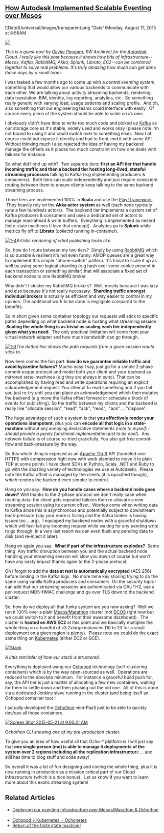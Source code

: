 ## [How Autodesk Implemented Scalable Eventing over Mesos](/blog/2015/8/17/how-autodesk-implemented-scalable-eventing-over-mesos.html)

<div class="journal-entry-tag journal-entry-tag-post-title"><span class="posted-on">![Date](/universal/images/transparent.png "Date")Monday, August 17, 2015 at 8:56AM</span></div>

<div class="body">

![](https://farm1.staticflickr.com/700/20605921095_b31535e553_m.jpg)

_This is a guest post by [Olivier Paugam](https://www.linkedin.com/pub/olivier-paugam/2/214/475), SW Architect for the [Autodesk](http://www.autodesk.com/) Cloud. I really like this post because it shows how bits of infrastructure--Mesos, Kafka, RabbitMQ, Akka, Splunk, Librato, EC2--can be combined together to solve real problems. It's truly amazing how much can get done these days by a small team._

I was tasked a few months ago to come up with a _central eventing system_, something that would allow our various backends to communicate with each other. We are talking about activity streaming backends, rendering, data translation, BIM, identity, log reporting, analytics, etc.  So something really generic with varying load, usage patterns and scaling profile.  And oh, also something that our engineering teams could interface with easily.  Of course every piece of the system should be able to _scale on its own_.

I obviously didn't have time to write too much code and picked up [Kafka](http://kafka.apache.org/) as our storage core as it's stable, widely used and works okay (please note I'm not bound to using it and could switch over to something else).  Now I of course could not expose it directly and had to front-end it with some API. Without thinking much I also rejected the idea of having my backend manage the offsets as it places too much constraint on how one deals with failures for instance.

So what did I end up with?  Two separate tiers: **first an API tier that handle incoming traffic and then a backend tier hosting long-lived, stateful streaming processes** talking to Kafka (e.g implementing producers & consumers).  Both tiers can scale independently and just require consistent routing between them to ensure clients keep talking to the same backend streaming process.

Those tiers are implemented 100% in **Scala** and use the [Play! framework](https://www.playframework.com/).  They heavily rely on the **Akka actor system** as well (each node typically runs a few hundreds actors).  The backend tier implements a custom set of Kafka producers & consumers and uses a dedicated set of actors to manage read-ahead & write buffers.  Everything is implemented as nested finite-state machines (I love that concept).  Analytics go to **Splunk** while metrics fly off to **Librato** (_collectd_ running in-container).

[![1-4](http://cloudengineering.autodesk.com/.a/6a01b7c7651b22970b01bb08323d7f970d-800wi "1-4")](http://cloudengineering.autodesk.com/.a/6a01b7c7651b22970b01bb08323d7f970d-pi)_Artistic rendering of what publishing looks like._

So, how do I route between my two tiers?  Simply by using [RabbitMQ](https://www.rabbitmq.com/) which is so durable & resilient it's not even funny. AMQP queues are a great way to implement this simple "phone-switch" pattern. It's trivial to scale it up as well by using some logical sharding (e.g hash over some cookie present in each transaction or something similar) that will associate a fixed set of backend nodes to one RabbitMQ broker.

Why didn't I cluster my RabbitMQ brokers?  Well, mostly because I was lazy and also because it's not really necessary.  **Sharding traffic amongst individual brokers** is actually as efficient and way easier to control in my opinion. The additional work to be done is negligible compared to the benefits.

So in short given some container topology our requests will stick to specific paths depending on what backend node is hosting what streaming session.  **Scaling the whole thing is as trivial as scaling each tier independently given what you need**.  The only practical limitation will come from your virtual network adapter and how much bandwidth can go through.

[![1-3](http://a6.typepad.com/6a01b7c766c713970b01bb083239de970d-500wi "1-3")](http://a6.typepad.com/6a01b7c766c713970b01bb083239de970d-pi)_The dotted line shows the path requests from a given session would stick to._

Now here comes the fun part: **how do we guarantee reliable traffic and avoid byzantine failures?** Mucho easy I say, just go for a simple 2-phase commit-esque protocol and model both your client and your backend as mirrored state-machines (e.g they are always in sync). That can be accomplished by having read and write operations requiring an explicit acknowledgement request. You attempt to read something and if you fail you just re-try until you can place an acknowledgement which then mutates the backend (e.g move the Kafka offset forward or schedule a block of events for publishing). So the traffic between my clients and the backend is really like "allocate session", "read", "ack", "read",  "ack" ... "dispose".

The huge advantage of such a system is that **you effectively render your operations idempotent,** plus you can **encode all that logic in a state-machine** without any annoying declarative statements (_note to myself: i should provide a purely functional implementation just to be cool_).  Any network failure is of course re-tried gracefully. You also get free control-flow and back-pressure by the way.

So this whole thing is exposed as an [Apache Thrift](https://thrift.apache.org/) API (funneled over HTTPS with compression right now with work planned to move it to plain TCP at some point). I have client SDKs in Python, Scala, .NET and Ruby to go with the dazzling variety of technologies we use at Autodesk).  Please note the Kafka offset is managed by the clients (it is opacified though), which renders the backend even simpler to control.

Hang on you say.  **How do you handle cases where a backend node goes down?** Well thanks to the 2-phase protocol we don't really case when reading data: the client gets repeated failures then re-allocate a new streaming session using its current offset.  Worries come when writing data to Kafka since this is asynchronous and potentially subject to downstream back-pressure (say your node is failing and the Kafka broker is having issues too .. urg).  I equipped my backend nodes with a graceful shutdown which will fast-fail any incoming request while waiting for any pending write to go through. In a very last resort we can even flush any pending data to disk (and re-inject it later).

Hang on again you say.  **What if part of the infrastructure explodes?**  Same thing. Any traffic disruption between you and the actual backend node handling your streaming session will slow you down of course but won't have any nasty impact thanks again to the 2-phase protocol.

Oh I forgot to add the **data at rest is automatically encrypted** (AES 256) before landing in the Kafka logs.  No more lame key sharing trying to do the same using vanilla Kafka producers and consumers. On the security topic I can add that our streaming sessions are authenticated via OAUTH2, use a per-request MD5-HMAC challenge and go over TLS down to the backend cluster.

So, how do we deploy all that funky system are you now asking?  Well we run it 100% over a plain [Mesos/Marathon](https://github.com/mesosphere/marathon) cluster (not [DCOS](https://mesosphere.com/) right now but we could switch to it and benefit from their awesome dashboard).  The cluster is **hosted on AWS EC2** at this point and we basically multiplex the whole thing on a handful of c3.2xlarge instances (10 to 20 for a small deployment on a given region is plenty).  Please note we could do the exact same thing on [Kubernetes](http://kubernetes.io/) (either EC2 or GCE).

[![Stack](http://a4.typepad.com/6a01b7c766c713970b01b7c78e36d4970b-500wi "Stack")](http://a4.typepad.com/6a01b7c766c713970b01b7c78e36d4970b-pi)

_A little reminder of how our stack is structured._

Everything is deployed using our [Ochopod](https://github.com/autodesk-cloud/ochopod) technology (self-clustering containers) which is by the way open-sourced as well.  Operations are reduced to the absolute minimum.  For instance a graceful build push for, say, the API tier is just a matter of allocating a few new containers, waiting for them to settle down and then phasing out the old one.  All of this is done via a dedicated Jenkins slave running in the cluster (and being itself an Ochopod container too) !

I actually developed the [Ochothon](https://github.com/autodesk-cloud/ochothon) mini-PaaS just to be able to quickly dev/ops all those containers.

[![Screen Shot 2015-05-21 at 9.00.31 AM](http://cloudengineering.autodesk.com/.a/6a01b7c7651b22970b01b8d117b6df970c-800wi "Screen Shot 2015-05-21 at 9.00.31 AM")](http://cloudengineering.autodesk.com/.a/6a01b7c7651b22970b01b8d117b6df970c-pi)

_Ochothon CLI showing one of my pre-production cluster._

To give you an idea of how useful all that Ocho-* platform is I will just say that **one single person (me) is able to manage 5 deployments of the system over 2 regions including all the replication infrastructur**e ... and still has time to blog stuff and code away!

So overall it was a lot of fun designing and coding the whole thing, plus it is now running in production as a mission critical part of our Cloud infrastructure (which is a nice bonus).  Let us know if you want to learn more about this exotic streaming system!

## Related Articles

*   [Deploying our eventing infrastructure over Mesos/Marathon & Ochothon !](http://cloudengineering.autodesk.com/blog/2015/05/after-a-long-day-of-devops-to-inaugurate-the-latest-ochothon-release-i-though-id-share-quick-what-it-feels-like-deploying-ou.html)
*   [Ochopod + Kubernetes = Ochonetes](http://cloudengineering.autodesk.com/blog/2015/05/ochopod_plus_kubernetes.html)
*   [Return of the finite state machine!](http://cloudengineering.autodesk.com/blog/2015/07/fsm.html)

</div>